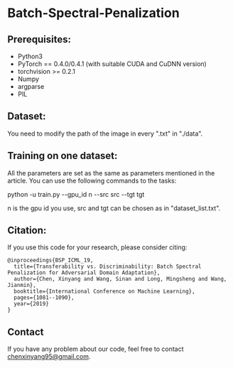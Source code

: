 # Batch-Spectral-Penalization

## Prerequisites:

* Python3
* PyTorch == 0.4.0/0.4.1 (with suitable CUDA and CuDNN version)
* torchvision >= 0.2.1
* Numpy
* argparse
* PIL

## Dataset:

You need to modify the path of the image in every ".txt" in "./data".

## Training on one dataset:

All the parameters are set as the same as parameters mentioned in the article. 
You can use the following commands to the tasks:

python -u train.py --gpu_id n --src src --tgt tgt

n is the gpu id you use, src and tgt can be chosen as in "dataset_list.txt".

## Citation:

If you use this code for your research, please consider citing:

```
@inproceedings{BSP_ICML_19,
  title={Transferability vs. Discriminability: Batch Spectral Penalization for Adversarial Domain Adaptation},  
  author={Chen, Xinyang and Wang, Sinan and Long, Mingsheng and Wang, Jianmin}, 
  booktitle={International Conference on Machine Learning}, 
  pages={1081--1090}, 
  year={2019} 
}
```
## Contact
If you have any problem about our code, feel free to contact chenxinyang95@gmail.com.

